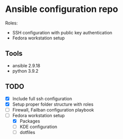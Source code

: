 # Ansible configuration repo

Roles:
- SSH configuration with public key authentication
- Fedora workstation setup

## Tools
- ansible 2.9.18
- python 3.9.2

## TODO
- [X] Include full ssh configuration
- [X] Setup proper folder structure with roles
- [ ] Firewall, Failban configuration playbook
- [ ] Fedora workstation setup
	- [X] Packages
	- [ ] KDE configuration
	- [ ] dotfiles

